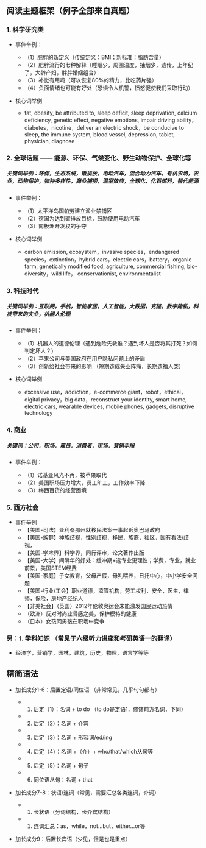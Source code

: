 ## 阅读主题框架（例子全部来自真题）

### 1. 科学研究类

* 事件举例：
  * （1）肥胖的新定义（传统定义：BMI；新标准：脂肪含量）
  * （2）肥胖流行的七种解释（睡眠少，周围温度，抽烟少，遗传，上年纪了，大龄产妇，胖胖婚姻组合）
  * （3）补觉有用吗（可以恢复80%的精力，比吃药片强）
  * （4）负面情绪也可能有好处（恐惧令人机警，愤怒促使我们采取行动）

* 核心词举例
  * fat, obesity, be attributed to, sleep deficit, sleep deprivation, calcium deficiency, genetic effect, negative emotions, impair driving ability，diabetes，nicotine，deliver an electric shock，be conducive to sleep, the immune system, blood vessel, depression, tablet, physician, diagnose

### 2. 全球话题 —— 能源、环保、气候变化、野生动物保护、全球化等                 
##### 关键词举例：环保，生态系统，碳排放，电动汽车，混合动力汽车，有机农场，农业，动物保护，物种多样性，商业捕捞，温室效应，全球化，化石燃料，替代能源

* 事件举例：

  * （1）太平洋岛国帕劳建立渔业禁捕区
  * （2）德国为达到碳排放目标，鼓励使用电动汽车
  * （3）南极洲开发权的争夺

* 核心词举例
  * carbon emission, ecosystem，invasive species，endangered species，extinction，hybrid cars，electric cars，battery，organic farm, genetically modified food, agriculture, commercial fishing, bio-diversity，wild life， conservationist, environmentalist

### 3. 科技时代

##### 关键词举例：互联网，手机，智能家居，人工智能，大数据，克隆，数字隐私，科技带来的失业，机器人伦理

* 事件举例：

  * （1）机器人的道德伦理（遇到危险先救谁？遇到坏人是否将其打死？如何判定坏人？）
  * （2）苹果公司与美国政府在用户隐私问题上的矛盾
  * （3）创新给社会带来的影响 （短期造成失业阵痛，长期造福人类）

* 核心词举例

  * excessive use，addiction，e-commerce giant，robot，ethical，digital privacy，big data，reconstruct your identity, smart home, electric cars, wearable devices, mobile phones, gadgets, disruptive technology

### 4. 商业

##### 关键词：公司，职场，雇员，消费者，市场，营销手段

* 事件举例：

  * （1）诺基亚风光不再，被苹果取代
  * （2）美国职场压力增大，员工旷工，工作效率下降
  * （3）梅西百货的经营困境

### 5. 西方社会  
* 事件举例
  * 【美国-司法】亚利桑那州就移民法案一事起诉奥巴马政府
  * 【美国-族群】种族歧视，性别歧视，移民，族裔，社区，固有看法/歧视，
  * 【美国-学术界】科学界，同行评审，论文著作出版
  * 【美国-大学】间隔年的好处：缓冲期+选专业更理性；学费，专业，就业前景，美国STEM经费
  * 【美国-家庭】子女教育，父母产假，母乳喂养，日托中心，中小学安全问题
  * 【美国-行业/工会】职业道德，监管机构，劳工权利，安全，医生，律师，保险，房地产经纪人
  * 【非美社会】（英国）2012年伦敦奥运会未能激发国民运动热情
  * （欧洲）反对时尚业骨感之美，保护模特的健康
  * （日本）女孩同男孩在职场中竞争

### 另：1. 学科知识 （常见于六级听力讲座和考研英语一的翻译）
* 经济学，营销学，园林，建筑，历史，物理，语言学等等

## 精简语法
* 加长成分1-6：后置定语/同位语 （非常常见，几乎句句都有）
  * 1. 后定（1）：名词 + to do （to do是定语1，修饰前方名词，下同）
  * 2. 后定（2）：名词 + 介宾
  * 3. 后定（3）：名词 + 形容词/ed/ing
  * 4. 后定（4）：名词 +（介）+ who/that/which从句等
  * 5. 后定（5）：名词 + 句子
  * 6. 同位语从句：名词 + that

* 加长成分7-8：状语/连词（常见，需要汇总各类连词，介词）
  * 1. 长状语（分词结构，长介宾结构）
  * 1. 连词汇总：as，while，not…but，either…or等

* 加长成分9：后置长宾语（少见，但是也是重点）

